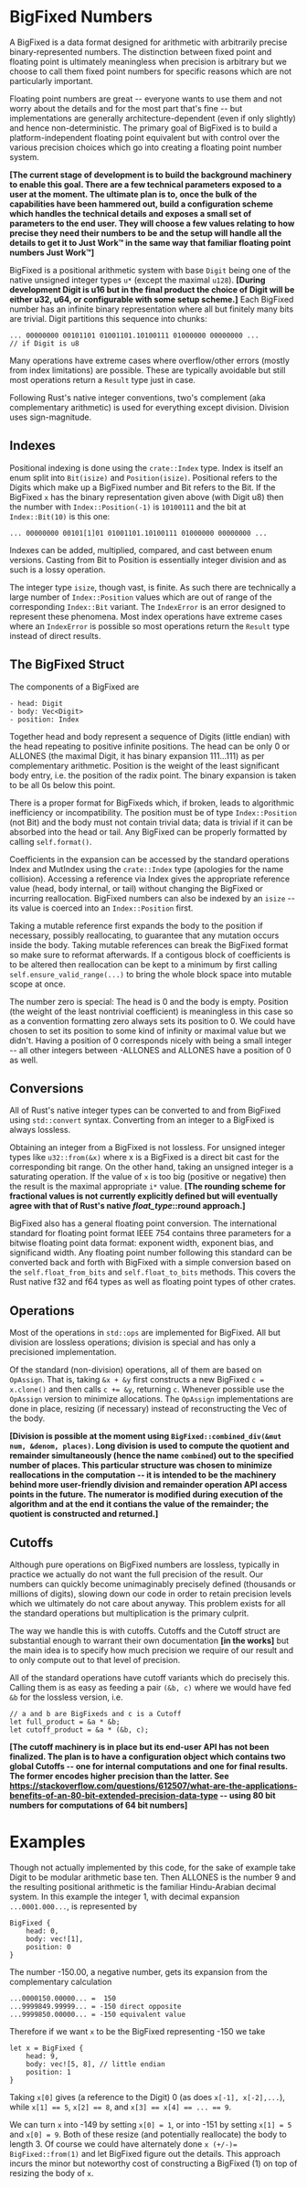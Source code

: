 # BigFixed Numbers

A BigFixed is a data format designed for arithmetic with arbitrarily precise binary-represented numbers. The distinction between fixed point and floating point is ultimately meaningless when precision is arbitrary but we choose to call them fixed point numbers for specific reasons which are not particularly important.

Floating point numbers are great -- everyone wants to use them and not worry about the details and for the most part that's fine -- but implementations are generally architecture-dependent (even if only slightly) and hence non-deterministic. The primary goal of BigFixed is to build a platform-independent floating point equivalent but with control over the various precision choices which go into creating a floating point number system.

**[The current stage of development is to build the background machinery to enable this goal. There are a few technical parameters exposed to a user at the moment. The ultimate plan is to, once the bulk of the capabilities have been hammered out, build a configuration scheme which handles the technical details and exposes a small set of parameters to the end user. They will choose a few values relating to how precise they need their numbers to be and the setup will handle all the details to get it to Just Work™ in the same way that familiar floating point numbers Just Work™]**

BigFixed is a positional arithmetic system with base `Digit` being one of the native unsigned integer types `u*` (except the maximal `u128`). **[During development Digit is u16 but in the final product the choice of Digit will be either u32, u64, or configurable with some setup scheme.]** Each BigFixed number has an infinite binary representation where all but finitely many bits are trivial. Digit partitions this sequence into chunks:

```
... 00000000 00101101 01001101.10100111 01000000 00000000 ...
// if Digit is u8
```

Many operations have extreme cases where overflow/other errors (mostly from index limitations) are possible. These are typically avoidable but still most operations return a `Result` type just in case.

Following Rust's native integer conventions, two's complement (aka complementary arithmetic) is used for everything except division. Division uses sign-magnitude.

## Indexes

Positional indexing is done using the `crate::Index` type. Index is itself an enum split into `Bit(isize)` and `Position(isize)`. Positional refers to the Digits which make up a BigFixed number and Bit refers to the Bit. If the BigFixed `x` has the binary representation given above (with Digit u8) then the number with `Index::Position(-1)` is `10100111` and the bit at `Index::Bit(10)` is this one:

```
... 00000000 00101[1]01 01001101.10100111 01000000 00000000 ...
```

Indexes can be added, multiplied, compared, and cast between enum versions. Casting from Bit to Position is essentially integer division and as such is a lossy operation.

The integer type `isize`, though vast, is finite. As such there are technically a large number of `Index::Position` values which are out of range of the corresponding `Index::Bit` variant. The `IndexError` is an error designed to represent these phenomena. Most index operations have extreme cases where an `IndexError` is possible so most operations return the `Result` type instead of direct results.

## The BigFixed Struct

The components of a BigFixed are

```
- head: Digit
- body: Vec<Digit>
- position: Index
```

Together head and body represent a sequence of Digits (little endian) with the head repeating to positive infinite positions. The head can be only 0 or ALLONES (the maximal Digit, it has binary expansion 111...111) as per complementary arithmetic. Position is the weight of the least significant body entry, i.e. the position of the radix point. The binary expansion is taken to be all 0s below this point.

There is a proper format for BigFixeds which, if broken, leads to algorithmic inefficiency or incompatibility. The position must be of type `Index::Position` (not Bit) and the body must not contain trivial data; data is trivial if it can be absorbed into the head or tail. Any BigFixed can be properly formatted by calling `self.format()`.

Coefficients in the expansion can be accessed by the standard operations Index and MutIndex using the `crate::Index` type (apologies for the name collision). Accessing a reference via Index gives the appropriate reference value (head, body internal, or tail) without changing the BigFixed or incurring reallocation. BigFixed numbers can also be indexed by an `isize` -- its value is coerced into an `Index::Position` first.

Taking a mutable reference first expands the body to the position if necessary, possibly reallocating, to guarantee that any mutation occurs inside the body. Taking mutable references can break the BigFixed format so make sure to reformat afterwards. If a contigous block of coefficients is to be altered then reallocation can be kept to a minimum by first calling `self.ensure_valid_range(...)` to bring the whole block space into mutable scope at once.

The number zero is special: The head is 0 and the body is empty. Position (the weight of the least nontrivial coefficient) is meaningless in this case so as a convention formatting zero always sets its position to 0. We could have chosen to set its position to some kind of infinity or maximal value but we didn't. Having a position of 0 corresponds nicely with being a small integer -- all other integers between -ALLONES and ALLONES have a position of 0 as well.

## Conversions

All of Rust's native integer types can be converted to and from BigFixed using `std::convert` syntax. Converting from an integer to a BigFixed is always lossless.

Obtaining an integer from a BigFixed is not lossless. For unsigned integer types like `u32::from(&x)` where x is a BigFixed is a direct bit cast for the corresponding bit range. On the other hand, taking an unsigned integer is a saturating operation. If the value of `x` is too big (positive or negative) then the result is the maximal appropriate `i*` value. **[The rounding scheme for fractional values is not currently explicitly defined but will eventually agree with that of Rust's native *float_type*::round approach.]**

BigFixed also has a general floating point conversion. The international standard for floating point format IEEE 754 contains three parameters for a bitwise floating point data format: exponent width, exponent bias, and significand width. Any floating point number following this standard can be converted back and forth with BigFixed with a simple conversion based on the `self.float_from_bits` and `self.float_to_bits` methods. This covers the Rust native f32 and f64 types as well as floating point types of other crates.

## Operations

Most of the operations in `std::ops` are implemented for BigFixed. All but division are lossless operations; division is special and has only a precisioned implementation.

Of the standard (non-division) operations, all of them are based on `OpAssign`. That is, taking `&x + &y` first constructs a new BigFixed `c = x.clone()` and then calls `c += &y`, returning `c`. Whenever possible use the `OpAssign` version to minimize allocations. The `OpAssign` implementations are done in place, resizing (if necessary) instead of reconstructing the Vec of the body.

**[Division is possible at the moment using `BigFixed::combined_div(&mut num, &denom, places)`. Long division is used to compute the quotient and remainder simultaneously (hence the name `combined`) out to the specified number of places. This particular structure was chosen to minimize reallocations in the computation -- it is intended to be the machinery behind more user-friendly division and remainder operation API access points in the future. The numerator is modified during execution of the algorithm and at the end it contians the value of the remainder; the quotient is constructed and returned.]**

## Cutoffs

Although pure operations on BigFixed numbers are lossless, typically in practice we actually do not want the full precision of the result. Our numbers can quickly become unimaginably precisely defined (thousands or millions of digits), slowing down our code in order to retain precision levels which we ultimately do not care about anyway. This problem exists for all the standard operations but multiplication is the primary culprit.

The way we handle this is with cutoffs. Cutoffs and the Cutoff struct are substantial enough to warrant their own documentation **[in the works]** but the main idea is to specify how much precision we require of our result and to only compute out to that level of precision.

All of the standard operations have cutoff variants which do precisely this. Calling them is as easy as feeding a pair `(&b, c)` where we would have fed `&b` for the lossless version, i.e.

```
// a and b are BigFixeds and c is a Cutoff
let full_product = &a * &b;
let cutoff_product = &a * (&b, c);
```

**[The cutoff machinery is in place but its end-user API has not been finalized. The plan is to have a configuration object which contains two global Cutoffs -- one for internal computations and one for final results. The former encodes higher precision than the latter. See https://stackoverflow.com/questions/612507/what-are-the-applications-benefits-of-an-80-bit-extended-precision-data-type -- using 80 bit numbers for computations of 64 bit numbers]**

# Examples

Though not actually implemented by this code, for the sake of example take Digit to be modular arithmetic base ten. Then ALLONES is the number 9 and the resulting positional arithmetic is the familiar Hindu-Arabian decimal system. In this example the integer 1, with decimal expansion `...0001.000...`, is represented by

```
BigFixed {
    head: 0,
    body: vec![1],
    position: 0
}
```

The number -150.00, a negative number, gets its expansion from the complementary calculation
```
...0000150.00000... =  150
...9999849.99999... = -150 direct opposite
...9999850.00000... = -150 equivalent value
```

Therefore if we want `x` to be the BigFixed representing -150 we take

```
let x = BigFixed {
    head: 9,
    body: vec![5, 8], // little endian
    position: 1
}
```

Taking `x[0]` gives (a reference to the Digit) 0 (as does `x[-1], x[-2],...`), while `x[1] == 5`, `x[2] == 8`, and `x[3] == x[4] == ... == 9`.

We can turn `x` into -149 by setting `x[0] = 1`, or into -151 by setting `x[1] = 5` and `x[0] = 9`. Both of these resize (and potentially reallocate) the body to length 3. Of course we could have alternately done `x (+/-)= BigFixed::from(1)` and let BigFixed figure out the details. This approach incurs the minor but noteworthy cost of constructing a BigFixed (1) on top of resizing the body of `x`.
